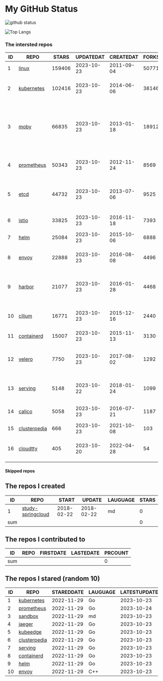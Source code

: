 # My GitHub Status

<img src="https://github-readme-stats-1.yihong0618.vercel.app/api?username=daoqingniu&show_icons=true&&&hide_title=true&count_private=true" alt="github status" />

![Top Langs](https://github-readme-stats-1.yihong0618.vercel.app/api/top-langs/?username=daoqingniu&layout=compact)

<!--START_SECTION:github_repos-->
### The intersted repos
| ID |                              REPO                               | STARS  | UPDATEDAT  | CREATEDAT  | FORKSCOUNT |                                                DESCRIPTIONS                                                |
|----|-----------------------------------------------------------------|--------|------------|------------|------------|------------------------------------------------------------------------------------------------------------|
|  1 | [linux](https://github.com/torvalds/linux)                      | 159406 | 2023-10-23 | 2011-09-04 |      50771 | Linux kernel source tree                                                                                   |
|  2 | [kubernetes](https://github.com/kubernetes/kubernetes)          | 102416 | 2023-10-23 | 2014-06-06 |      38146 | Production-Grade Container Scheduling and Management                                                       |
|  3 | [moby](https://github.com/moby/moby)                            |  66835 | 2023-10-23 | 2013-01-18 |      18912 | The Moby Project - a collaborative project for the container ecosystem to assemble container-based systems |
|  4 | [prometheus](https://github.com/prometheus/prometheus)          |  50343 | 2023-10-23 | 2012-11-24 |       8569 | The Prometheus monitoring system and time series database.                                                 |
|  5 | [etcd](https://github.com/etcd-io/etcd)                         |  44732 | 2023-10-23 | 2013-07-06 |       9525 | Distributed reliable key-value store for the most critical data of a distributed system                    |
|  6 | [istio](https://github.com/istio/istio)                         |  33825 | 2023-10-23 | 2016-11-18 |       7393 | Connect, secure, control, and observe services.                                                            |
|  7 | [helm](https://github.com/helm/helm)                            |  25084 | 2023-10-23 | 2015-10-06 |       6888 | The Kubernetes Package Manager                                                                             |
|  8 | [envoy](https://github.com/envoyproxy/envoy)                    |  22888 | 2023-10-23 | 2016-08-08 |       4496 | Cloud-native high-performance edge/middle/service proxy                                                    |
|  9 | [harbor](https://github.com/goharbor/harbor)                    |  21077 | 2023-10-23 | 2016-01-28 |       4468 | An open source trusted cloud native registry project that stores, signs, and scans content.                |
| 10 | [cilium](https://github.com/cilium/cilium)                      |  16771 | 2023-10-23 | 2015-12-16 |       2440 | eBPF-based Networking, Security, and Observability                                                         |
| 11 | [containerd](https://github.com/containerd/containerd)          |  15007 | 2023-10-23 | 2015-11-13 |       3130 | An open and reliable container runtime                                                                     |
| 12 | [velero](https://github.com/vmware-tanzu/velero)                |   7750 | 2023-10-23 | 2017-08-02 |       1292 | Backup and migrate Kubernetes applications and their persistent volumes                                    |
| 13 | [serving](https://github.com/knative/serving)                   |   5148 | 2023-10-22 | 2018-01-24 |       1099 | Kubernetes-based, scale-to-zero, request-driven compute                                                    |
| 14 | [calico](https://github.com/projectcalico/calico)               |   5058 | 2023-10-23 | 2016-07-21 |       1187 | Cloud native networking and network security                                                               |
| 15 | [clusterpedia](https://github.com/clusterpedia-io/clusterpedia) |    666 | 2023-10-23 | 2021-10-08 |        103 | The Encyclopedia of Kubernetes clusters                                                                    |
| 16 | [cloudtty](https://github.com/cloudtty/cloudtty)                |    405 | 2023-10-20 | 2022-04-28 |         54 | A Friendly Kubernetes CloudShell (Web Terminal) !                                                          |



#### Skipped repos
<!--END_SECTION:github_repos-->

<!--START_SECTION:my_github-->
## The repos I created
| ID  |                                 REPO                                 |   START    |   UPDATE   | LAUGUAGE | STARS |
|-----|----------------------------------------------------------------------|------------|------------|----------|-------|
|   1 | [study-springcloud](https://github.com/daoqingniu/study-springcloud) | 2018-02-22 | 2018-02-22 | md       |     0 |
| sum |                                                                      |            |            |          |     0 |

## The repos I contributed to
| ID  | REPO | FIRSTDATE | LASTEDATE | PRCOUNT |
|-----|------|-----------|-----------|---------|
| sum |      |           |           |       0 |

## The repos I stared (random 10)
| ID |                              REPO                               | STAREDDATE | LAUGUAGE | LATESTUPDATE |
|----|-----------------------------------------------------------------|------------|----------|--------------|
|  1 | [kubernetes](https://github.com/kubernetes/kubernetes)          | 2022-11-29 | Go       | 2023-10-23   |
|  2 | [prometheus](https://github.com/prometheus/prometheus)          | 2022-11-29 | Go       | 2023-10-24   |
|  3 | [sandbox](https://github.com/cncf/sandbox)                      | 2022-11-29 | md       | 2023-10-23   |
|  4 | [jaeger](https://github.com/jaegertracing/jaeger)               | 2022-11-29 | Go       | 2023-10-23   |
|  5 | [kubeedge](https://github.com/kubeedge/kubeedge)                | 2022-11-29 | Go       | 2023-10-23   |
|  6 | [clusterpedia](https://github.com/clusterpedia-io/clusterpedia) | 2022-11-29 | Go       | 2023-10-23   |
|  7 | [serving](https://github.com/knative/serving)                   | 2022-11-29 | Go       | 2023-10-23   |
|  8 | [containerd](https://github.com/containerd/containerd)          | 2022-11-29 | Go       | 2023-10-23   |
|  9 | [helm](https://github.com/helm/helm)                            | 2022-11-29 | Go       | 2023-10-23   |
| 10 | [envoy](https://github.com/envoyproxy/envoy)                    | 2022-11-29 | C++      | 2023-10-23   |

<!--END_SECTION:my_github-->
